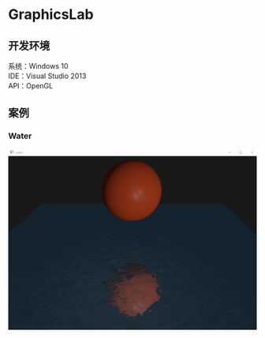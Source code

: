 # GraphicsLab
## 开发环境
系统：Windows 10 	
IDE：Visual Studio 2013 	
API：OpenGL 	
## 案例
### Water

![water](./effect/water.jpg)
